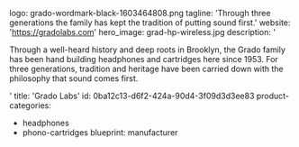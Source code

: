 logo: grado-wordmark-black-1603464808.png
tagline: 'Through three generations the family  has kept the tradition of putting sound first.'
website: 'https://gradolabs.com'
hero_image: grad-hp-wireless.jpg
description: '<p>Through a well-heard history and deep roots in Brooklyn, the Grado family has been hand building headphones and cartridges here since 1953. For three generations, tradition and heritage have been carried down with the philosophy that sound comes first.</p>'
title: 'Grado Labs'
id: 0ba12c13-d6f2-424a-90d4-3f09d3d3ee83
product-categories:
  - headphones
  - phono-cartridges
blueprint: manufacturer
